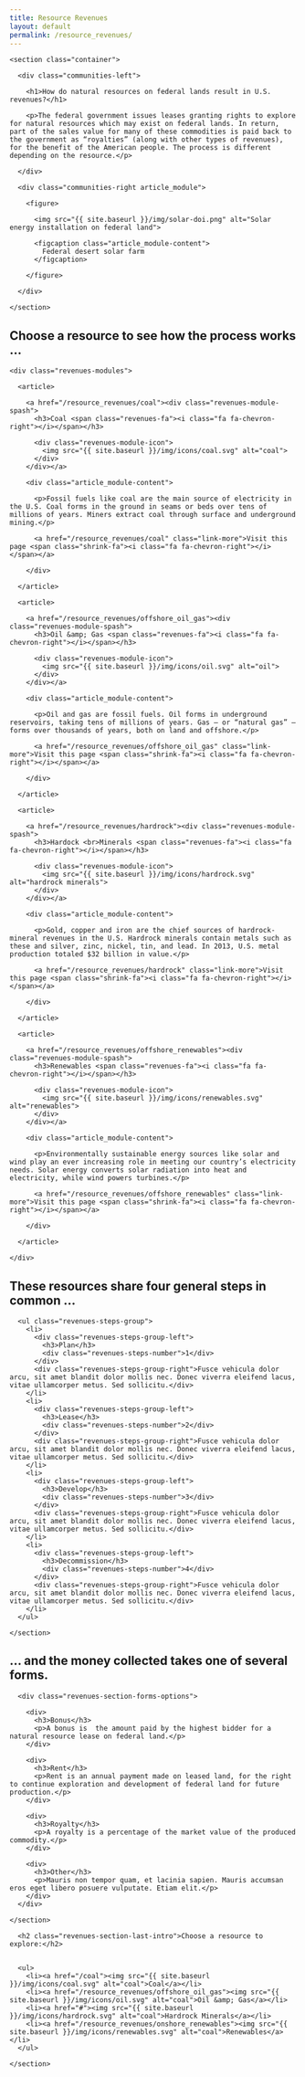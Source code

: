 ```yaml
---
title: Resource Revenues
layout: default
permalink: /resource_revenues/
---
```


<div class="communities">

  <div class="communities-intro revenues-intro">

    <section class="container">

      <div class="communities-left">

        <h1>How do natural resources on federal lands result in U.S. revenues?</h1>

        <p>The federal government issues leases granting rights to explore for natural resources which may exist on federal lands. In return, part of the sales value for many of these commodities is paid back to the government as “royalties” (along with other types of revenues), for the benefit of the American people. The process is different depending on the resource.</p>

      </div>

      <div class="communities-right article_module">

        <figure>

          <img src="{{ site.baseurl }}/img/solar-doi.png" alt="Solar energy installation on federal land">

          <figcaption class="article_module-content">
            Federal desert solar farm
          </figcaption>

        </figure>

      </div>

    </section>

  </div>


  <section class="container">
    <h2 class="h1">Choose a resource to see how the process works &#8230;</h2>

    <div class="revenues-modules">

      <article>

        <a href="/resource_revenues/coal"><div class="revenues-module-spash">
          <h3>Coal <span class="revenues-fa"><i class="fa fa-chevron-right"></i></span></h3>

          <div class="revenues-module-icon">
            <img src="{{ site.baseurl }}/img/icons/coal.svg" alt="coal">
          </div>
        </div></a>

        <div class="article_module-content">

          <p>Fossil fuels like coal are the main source of electricity in the U.S. Coal forms in the ground in seams or beds over tens of millions of years. Miners extract coal through surface and underground mining.</p>

          <a href="/resource_revenues/coal" class="link-more">Visit this page <span class="shrink-fa"><i class="fa fa-chevron-right"></i></span></a>

        </div>

      </article>

      <article>

        <a href="/resource_revenues/offshore_oil_gas"><div class="revenues-module-spash">
          <h3>Oil &amp; Gas <span class="revenues-fa"><i class="fa fa-chevron-right"></i></span></h3>

          <div class="revenues-module-icon">
            <img src="{{ site.baseurl }}/img/icons/oil.svg" alt="oil">
          </div>
        </div></a>

        <div class="article_module-content">

          <p>Oil and gas are fossil fuels. Oil forms in underground reservoirs, taking tens of millions of years. Gas – or “natural gas” – forms over thousands of years, both on land and offshore.</p>

          <a href="/resource_revenues/offshore_oil_gas" class="link-more">Visit this page <span class="shrink-fa"><i class="fa fa-chevron-right"></i></span></a>

        </div>

      </article>

      <article>

        <a href="/resource_revenues/hardrock"><div class="revenues-module-spash">
          <h3>Hardock <br>Minerals <span class="revenues-fa"><i class="fa fa-chevron-right"></i></span></h3>

          <div class="revenues-module-icon">
            <img src="{{ site.baseurl }}/img/icons/hardrock.svg" alt="hardrock minerals">
          </div>
        </div></a>

        <div class="article_module-content">

          <p>Gold, copper and iron are the chief sources of hardrock-mineral revenues in the U.S. Hardrock minerals contain metals such as these and silver, zinc, nickel, tin, and lead. In 2013, U.S. metal production totaled $32 billion in value.</p>

          <a href="/resource_revenues/hardrock" class="link-more">Visit this page <span class="shrink-fa"><i class="fa fa-chevron-right"></i></span></a>

        </div>

      </article>

      <article>

        <a href="/resource_revenues/offshore_renewables"><div class="revenues-module-spash">
          <h3>Renewables <span class="revenues-fa"><i class="fa fa-chevron-right"></i></span></h3>

          <div class="revenues-module-icon">
            <img src="{{ site.baseurl }}/img/icons/renewables.svg" alt="renewables">
          </div>
        </div></a>

        <div class="article_module-content">

          <p>Environmentally sustainable energy sources like solar and wind play an ever increasing role in meeting our country’s electricity needs. Solar energy converts solar radiation into heat and electricity, while wind powers turbines.</p>

          <a href="/resource_revenues/offshore_renewables" class="link-more">Visit this page <span class="shrink-fa"><i class="fa fa-chevron-right"></i></span></a>

        </div>

      </article>

    </div>

  </section>

  <div class="revenues-section-steps">
    <section class="container">
      <h2 class="h1">These resources share four general steps in common &#8230;</h2>

      <ul class="revenues-steps-group">
        <li>
          <div class="revenues-steps-group-left">
            <h3>Plan</h3>
            <div class="revenues-steps-number">1</div>
          </div>
          <div class="revenues-steps-group-right">Fusce vehicula dolor arcu, sit amet blandit dolor mollis nec. Donec viverra eleifend lacus, vitae ullamcorper metus. Sed sollicitu.</div>
        </li>
        <li>
          <div class="revenues-steps-group-left">
            <h3>Lease</h3>
            <div class="revenues-steps-number">2</div>
          </div>
          <div class="revenues-steps-group-right">Fusce vehicula dolor arcu, sit amet blandit dolor mollis nec. Donec viverra eleifend lacus, vitae ullamcorper metus. Sed sollicitu.</div>
        </li>
        <li>
          <div class="revenues-steps-group-left">
            <h3>Develop</h3>
            <div class="revenues-steps-number">3</div>
          </div>
          <div class="revenues-steps-group-right">Fusce vehicula dolor arcu, sit amet blandit dolor mollis nec. Donec viverra eleifend lacus, vitae ullamcorper metus. Sed sollicitu.</div>
        </li>
        <li>
          <div class="revenues-steps-group-left">
            <h3>Decommission</h3>
            <div class="revenues-steps-number">4</div>
          </div>
          <div class="revenues-steps-group-right">Fusce vehicula dolor arcu, sit amet blandit dolor mollis nec. Donec viverra eleifend lacus, vitae ullamcorper metus. Sed sollicitu.</div>
        </li>
      </ul>

    </section>
  </div>

  <div class="revenues-section-forms">
    <section class="container">
      <h2 class="h1">&#8230; and the money collected takes one of several forms.</h2>

      <div class="revenues-section-forms-options">

        <div>
          <h3>Bonus</h3>
          <p>A bonus is  the amount paid by the highest bidder for a natural resource lease on federal land.</p>
        </div>

        <div>
          <h3>Rent</h3>
          <p>Rent is an annual payment made on leased land, for the right to continue exploration and development of federal land for future production.</p>
        </div>

        <div>
          <h3>Royalty</h3>
          <p>A royalty is a percentage of the market value of the produced commodity.</p>
        </div>

        <div>
          <h3>Other</h3>
          <p>Mauris non tempor quam, et lacinia sapien. Mauris accumsan eros eget libero posuere vulputate. Etiam elit.</p>
        </div>
      </div>

    </section>
  </div>

  <div class="revenues-section-last">
    <section class="container">

      <h2 class="revenues-section-last-intro">Choose a resource to explore:</h2>


      <ul>
        <li><a href="/coal"><img src="{{ site.baseurl }}/img/icons/coal.svg" alt="coal">Coal</a></li>
        <li><a href="/resource_revenues/offshore_oil_gas"><img src="{{ site.baseurl }}/img/icons/oil.svg" alt="coal">Oil &amp; Gas</a></li>
        <li><a href="#"><img src="{{ site.baseurl }}/img/icons/hardrock.svg" alt="coal">Hardrock Minerals</a></li>
        <li><a href="/resource_revenues/onshore_renewables"><img src="{{ site.baseurl }}/img/icons/renewables.svg" alt="coal">Renewables</a></li>
      </ul>

    </section>
  </div>


</div>
